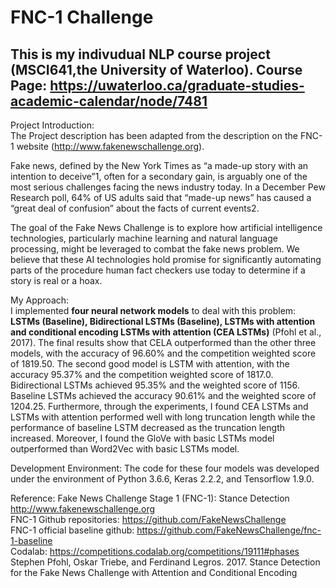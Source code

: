 # FNC-1 Challenge
## This is my indivudual NLP course project (MSCI641,the University of Waterloo). Course Page: https://uwaterloo.ca/graduate-studies-academic-calendar/node/7481

Project Introduction:<br /> 
The Project description has been adapted from the description on the FNC-1 website (http://www.fakenewschallenge.org). 

Fake news, defined by the New York Times as “a made-up story with an intention to deceive”1, often for a secondary gain, is arguably one of the most serious challenges facing the news industry today. In a December Pew Research poll, 64% of US adults said that “made-up news” has caused a “great deal of confusion” about the facts of current events2. 
 
The goal of the Fake News Challenge is to explore how artificial intelligence technologies, particularly machine learning and natural language processing, might be leveraged to combat the fake news problem. We believe that these AI technologies hold promise for significantly automating parts of the procedure human fact checkers use today to determine if a story is real or a hoax.


My Approach:<br /> 
I implemented **four neural network models** to deal with this problem:  **LSTMs (Baseline), Bidirectional LSTMs (Baseline), LSTMs with attention and conditional encoding LSTMs with attention (CEA LSTMs)** (Pfohl et al., 2017). The final results show that CELA outperformed than the other three models, with the accuracy of 96.60% and the competition weighted score of 1819.50.  The second good model is LSTM with attention, with the accuracy 95.37% and the competition weighted score of 1817.0. Bidirectional LSTMs achieved 95.35% and the weighted score of 1156. Baseline LSTMs achieved the accuracy 90.61% and the weighted score of 1204.25. Furthermore, through the experiments, I found CEA LSTMs and LSTMs with attention performed well with long truncation length while the performance of baseline LSTM decreased as the truncation length increased. Moreover, I found the GloVe with basic LSTMs model outperformed than Word2Vec with basic LSTMs model.  

Development Environment:
The code for these four models was developed under the environment of Python 3.6.6, Keras 2.2.2, and Tensorflow 1.9.0.

Reference: 
Fake News Challenge Stage 1 (FNC-1): Stance Detection http://www.fakenewschallenge.org <br /> 
FNC-1 Github repositories: https://github.com/FakeNewsChallenge <br />
FNC-1 official baseline github: https://github.com/FakeNewsChallenge/fnc-1-baseline <br />
Codalab: https://competitions.codalab.org/competitions/19111#phases <br />
Stephen Pfohl, Oskar Triebe, and Ferdinand Legros. 2017. Stance Detection for the Fake News Challenge with Attention and Conditional Encoding
 
